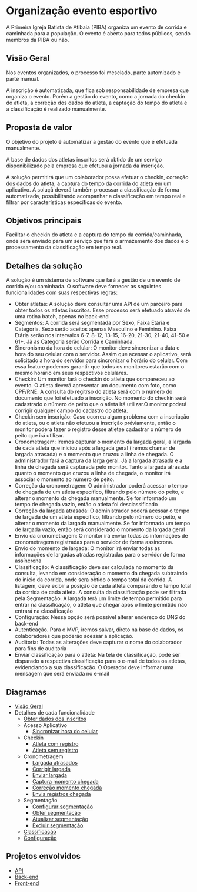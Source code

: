 # Organização evento esportivo
A Primeira Igreja Batista de Atibaia (PIBA) organiza um evento de corrida e caminhada para a população. O evento é aberto para todos públicos, sendo membros da PIBA ou não.

## Visão Geral
Nos eventos organizados, o processo foi mesclado, parte automizado e parte manual.

A inscrição é automatizada, que fica sob responsabilidade de empresa que organiza o evento. Porém a gestão do evento, como a jornada do checkin do atleta, a correção dos dados do atleta, a captação do tempo do atleta e a classificação é realizado manualmente.

## Proposta de valor
O objetivo do projeto é automatizar a gestão do evento que é efetuada manualmente.

A base de dados dos atletas inscritos será obtido de um serviço disponibilizado pela empresa que efetuou a jornada da inscrição.

A solução permitirá que um colaborador possa efetuar o checkin, correção dos dados do atleta, a captura do tempo da corrida do atleta em um aplicativo. A soluçã deverá também processar a classificação de forma automatizada, possibilitando acompanhar a classificação em tempo real e filtrar por características específicas do evento.

## Objetivos principais
Facilitar o checkin do atleta e a captura do tempo da corrida/caminhada, onde será enviado para um serviço que fará o armazemento dos dados e o processamento da classificação em tempo real.

## Detalhes da solução
A solução é um sistema de software que fará a gestão de um evento de corrida e/ou caminhada. O software deve fornecer as seguintes funcionalidades com suas respectivas regras:
 * Obter atletas: A solução deve consultar uma API de um parceiro para obter todos os atletas inscritos. Esse processo será efetuado através de uma rotina batch, apenas no back-end
 * Segmentos: A corrida será segmentada por Sexo, Faixa Etária e Categoria. Sexo serão aceitos apenas Masculino e Feminino. Faixa Etária serão nos intervalos 6-7, 8-12, 13-15, 16-20, 21-30, 21-40, 41-50 e 61+. Jà as Categoria serão Corrida e Caminhada.
 * Sincronismo da hora do celular: O monitor deve sincronizar a data e hora do seu celular com o servidor. Assim que acessar o aplicativo, será solicitado a hora do servidor para sincronizar o horário do celular. Com essa feature podemos garantir que todos os monitores estarão com o mesmo horário em seus respectivos celulares.
 * Checkin: Um monitor fará o checkin do atleta que compareceu ao evento. O atleta deverá apresentar um documento com foto, como CPF/RNE. A consulta do regitrso do atleta será com o número do documento que foi efetuado a inscrição. No momento do checkin será cadastrado o número de peito que o atleta irá utilizar.O monitor poderá corrigir qualquer campo do cadastro do atleta.
 * Checkin sem inscrição: Caso ocorreu algum problema com a inscriação do atleta, ou o atleta não efetuou a inscrição préviamente, então o monitor poderá fazer o registro desse atletae cadastrar o número de peito que irá utilizar.
 * Cronometragem: Iremos capturar o momento da largada geral, a largada de cada atleta que iniciou após a largada geral (iremos chamar de largada atrasada) e o momento que cruzou a linha de chegada. O administrador fará a captura da larga geral. Já a largada atrasada e a linha de chegada será capturada pelo monitor. Tanto a largada atrasada quanto o momento que cruzou a linha de chegada, o monitor irá associar o momento ao número de peito.
 * Correção da cronometragem: O administrador poderá acessar o tempo de chegada de um atleta específico, filtrando pelo número do peito, e alterar o momento da chegada manualmente. Se for informado um tempo de chegada vazio, então o atleta foi desclassificado
 * Correção da largada atrasada: O administrador poderá acessar o tempo de largada de um atleta específico, filtrando pelo número do peito, e alterar o momento da largada manualmente. Se for informado um tempo de largada vazio, então será considerado o momento da largada geral
 * Envio da cronometragem: O monitor irá enviar todas as informações de cronometragem registradas para o servidor de forma assíncrona.
 * Envio do momento de largada: O monitor irá enviar todas as informações de largadas atradas registradas para o servidor de forma assíncrona
 * Classificação: A classificação deve ser calculada no momento da consulta, levando em consideração o momento da chegada subtraindo do inicio da corrida, onde sera obtido o tempo total da corrida. A listagem, deve exibir a posição de cada atleta comparando o tempo total da corrida de cada atleta. A consulta da classificação pode ser filtrada pela Segmentação. A largada terá um limite de tempo permitido para entrar na classificação, o atleta que chegar após o limite permitido não entrará na classificação
 * Configuração: Nessa opção será possível alterar endereço do DNS do back-end
 * Autenticação. Para o MVP, iremos salvar, direto na base de dados, os colaboradores que poderão acessar a aplicação.
 * Auditoria: Todas as alterações deve capturar o nome do colaborador para fins de auditoria
 * Enviar classificação para o atleta: Na tela de classificação, pode ser disparado a respectiva classificação para o e-mail de todos os atletas, evidenciando a sua classificação. O Operador deve informar uma mensagem que será enviada no e-mail

## Diagramas
 - [Visão Geral](designer/diagrams/conteiner_diagram.md)
 - Detalhes de cada funcionalidade
   - [Obter dados dos inscritos](designer/diagrams/features/get_athletes.md)
   - Acesso Aplicativo
     - [Sincronizar hora do celular](designer/diagrams/features/sync_hour.md)
   - Checkin
       - [Atleta com registro](designer/diagrams/features/checkin_recorded.md)
       - [Atleta sem registro](designer/diagrams/features/checkin_record_not_saved.md)
   - Cronometragem
       - [Largada atrasados](designer/diagrams/features/start_late_exit.md)
       - [Corrigir largada](designer/diagrams/features/update_exit.md)
       - [Enviar largada](designer/diagrams/features/send_capture_moment_exit.md)
       - [Captura momento chegada](designer/diagrams/features/capture_moment_arrival.md)
       - [Correção momento chegada](designer/diagrams/features/fix_capture_moment_arrival.md)
       - [Envia registros chegada](designer/diagrams/features/send_capture_moment_arrival.md)
   - Segmentação
     - [Configurar segmentação](designer/diagrams/features/add_segment.md)
     - [Obter segmentação](designer/diagrams/features/get_segment.md)
     - [Atualizar segmentação](designer/diagrams/features/update_segment.md)
     - [Excluir segmentação](designer/diagrams/features/delete_segment.md)
   - [Classificação](designer/diagrams/features/classification.md)
   - [Configuração](designer/diagrams/features/configuration.md)

## Projetos envolvidos

 - [API](https://github.com/brgilsonsp/corrida_familia_piba_api)
 - [Back-end](https://github.com/brgilsonsp/corrida_familia_piba_back)
 - [Front-end](https://github.com/brgilsonsp/corrida_familia_piba_front)